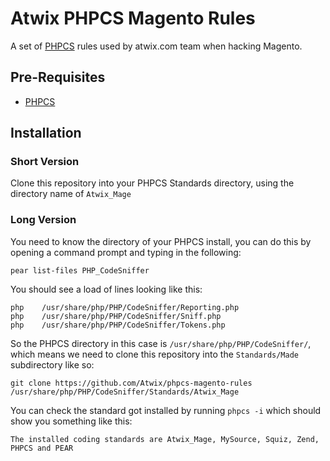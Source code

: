 # Atwix PHPCS Magento Rules

A set of [PHPCS](http://pear.php.net/package/PHP_CodeSniffer) rules used by
atwix.com team when hacking Magento.

## Pre-Requisites

* [PHPCS](http://pear.php.net/package/PHP_CodeSniffer)

## Installation

### Short Version

Clone this repository into your PHPCS Standards directory, using the directory
name of `Atwix_Mage`

### Long Version

You need to know the directory of your PHPCS install, you can do this by opening
a command prompt and typing in the following:

    pear list-files PHP_CodeSniffer

You should see a load of lines looking like this:

    php    /usr/share/php/PHP/CodeSniffer/Reporting.php
    php    /usr/share/php/PHP/CodeSniffer/Sniff.php
    php    /usr/share/php/PHP/CodeSniffer/Tokens.php

So the PHPCS directory in this case is `/usr/share/php/PHP/CodeSniffer/`, which
means we need to clone this repository into the `Standards/Made` subdirectory like
so:

    git clone https://github.com/Atwix/phpcs-magento-rules /usr/share/php/PHP/CodeSniffer/Standards/Atwix_Mage

You can check the standard got installed by running `phpcs -i` which should show
you something like this:

    The installed coding standards are Atwix_Mage, MySource, Squiz, Zend, PHPCS and PEAR
